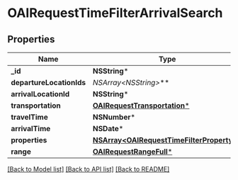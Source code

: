# OAIRequestTimeFilterArrivalSearch

## Properties
Name | Type | Description | Notes
------------ | ------------- | ------------- | -------------
**_id** | **NSString*** |  | 
**departureLocationIds** | **NSArray&lt;NSString*&gt;*** |  | 
**arrivalLocationId** | **NSString*** |  | 
**transportation** | [**OAIRequestTransportation***](OAIRequestTransportation.md) |  | 
**travelTime** | **NSNumber*** |  | 
**arrivalTime** | **NSDate*** |  | 
**properties** | [**NSArray&lt;OAIRequestTimeFilterProperty&gt;***](OAIRequestTimeFilterProperty.md) |  | 
**range** | [**OAIRequestRangeFull***](OAIRequestRangeFull.md) |  | [optional] 

[[Back to Model list]](../README.md#documentation-for-models) [[Back to API list]](../README.md#documentation-for-api-endpoints) [[Back to README]](../README.md)


